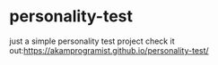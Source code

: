 # personality-test
just a simple personality test project
check it out:https://akamprogramist.github.io/personality-test/
